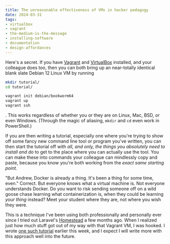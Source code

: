 ```yaml
---
title: The unreasonable effectiveness of VMs in hacker pedagogy
date: 2024-03-31
tags: 
- virtualbox
- vagrant
- the-medium-is-the-message
- installing-software
- documentation
- design-affordances
---
```


Here's a secret. If you have [Vagrant](https://www.vagrantup.com/) and [VirtualBox](https://www.virtualbox.org/) installed, and your colleague does too, then you can both bring up an near-totally identical blank slate Debian 12 Linux VM by running


```bash
mkdir tutorial/
cd tutorial/

vagrant init debian/bookworm64
vagrant up
vagrant ssh
```

. This works regardless of whether you or they are on Linux, Mac, BSD, or even Windows. (Through the magic of aliasing, `mkdir` and `cd` even work in PowerShell.)

If you are then writing a tutorial, especially one where you're trying to show off some fancy new command line tool or program you've written, you can then start the tutorial off with *all, and only, the things you absolutely need to install and do* to get to the place where you can actually use the tool. You can make these into commands your colleague can mindlessly copy and paste, because you know you're both working from the *exact same starting point.*

"But Andrew, Docker is already a thing. It's been a thing for some time, even." Correct. But everyone knows what a virtual machine is. Not everyone understands Docker. Do you want to risk sending someone off on a wild goose chase learning what containerization is, when they could be learning *your thing* instead? Meet your student where they are, not where you wish they were.

This is a technique I've been using both professionally and personally ever since I tried out Laravel's [Homestead](https://laravel.com/docs/11.x/homestead) a few months ago. When I realized just how much stuff got out of my way with that Vagrant VM, I was hooked. I wrote [one such tutorial](https://andrew-quinn.me/reposurgeon/) earlier this week, and I expect I will write more with this approach well into the future.
